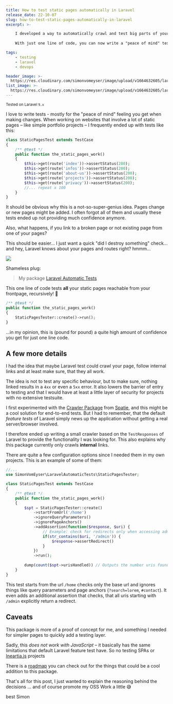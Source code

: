 ```yaml
---
title: How to test static pages automatically in Laravel
release_date: 22-10-07
slug: how-to-test-static-pages-automatically-in-laravel
excerpt: >-

    I developed a way to automatically crawl and test big parts of your Laravel application.
    
    With just one line of code, you can now write a "peace of mind" test that gives you a lot of confidence.

tags:
    - testing
    - laravel
    - devops

header_image: >-
  https://res.cloudinary.com/simonvomeyser/image/upload/v1664632605/laravel-automatic-tests/header-automatic-tests.png
list_image: >-
  https://res.cloudinary.com/simonvomeyser/image/upload/v1664632605/laravel-automatic-tests/header-automatic-tests.png
---
```

<small>Tested on Laravel `9.x` </small>

I love to write tests - mostly for the "peace of mind" feeling you get when making changes. When working on websites that involve a lot of static pages – like simple portfolio projects – I frequently ended up with tests like this:

```php
class StaticPagesTest extends TestCase
{
    /** @test */
    public function the_static_pages_work()
    {
        $this->get(route('index'))->assertStatus(200);
        $this->get(route('infos'))->assertStatus(200);
        $this->get(route('about-us'))->assertStatus(200);
        $this->get(route('projects'))->assertStatus(200);
        $this->get(route('privacy'))->assertStatus(200);
        //... repeat x 100
    }
}
```

It should be obvious why this is a not-so-super-genius idea. Pages change or new pages might be added. I often forgot all of them and usually these tests ended up not providing much confidence anymore.

Also, what happens, if you link to a broken page or not existing page from one of your pages?

This should be easier... I just want a quick "did I destroy something" check... and hey, Laravel knows about your pages and routes right? hmmm...

![](https://res.cloudinary.com/simonvomeyser/image/upload/v1664633884/laravel-automatic-tests/whatif.png)

Shameless plug:

> My package [Laravel Automatic Tests](https://github.com/simonvomeyser/laravel-automatic-tests)

This one line of code tests **all** your static pages reachable from your frontpage, recursively! 🎉

```php
/** @test */
public function the_static_pages_work()
{
    StaticPagesTester::create()->run();
}
```

...in my opinion, this is (pound for pound) a quite high amount of confidence you get for just one line code.

## A few more details

I had the idea that maybe Laravel test could crawl your page, follow internal links and at least make sure, that they all work. 

The idea is not to test any specific behaviour, but to make sure, nothing linked results in a `4xx` or even a `5xx` error. It also lowers the barrier of entry to testing and that I would have at least a little layer of security for projects with no extensive testsuite.

I first experimented with the [Crawler Package](https://github.com/spatie/crawler) from [Spatie](https://spatie.be), and this might be a cool solution for end-to-end tests. But I had to remember, that the default *feature tests* of Laravel simply news up the application without getting a real server/browser involved. 

I therefore ended up writing a small crawler based on the `TestResponses` of Laravel to provide the functionality I was looking  for. This also explains why this package currently only crawls **internal** links.

There are quite a few configuration options since I needed them in my own projects. This is an example of some of them:

```php
//...
use SimonVomEyser\LaravelAutomaticTests\StaticPagesTester;

class StaticPagesTest extends TestCase
{
    /** @test */
    public function the_static_pages_work()
    {
        $spt = StaticPagesTester::create()
            ->startFromUrl('/home')
            ->ignoreQueryParameters()
            ->ignorePageAnchors()
            ->addAssertion(function($response, $uri) {
                // Example: check for redirects only when accessing admin area
                if(str_contains($uri, '/admin')) {
                    $response->assertRedirect()
                }
            })
            ->run();
            
        dump(count($spt->urisHandled)) // Outputs the number uris found and tested
    }
}
```

This test starts from the url `/home` checks only the base url and ignores things like query parameters and page anchors (`?search=lorem`, `#contact`). It even adds an additional assertion that checks, that all uris starting with `/admin` explicitly return a redirect. 

## Caveats

This package is more of a proof of concept for me, and something I needed for simpler pages to quickly add a testing layer.

Sadly, this *does not work with JavaScript* – it basically has the same limitations that default Laravel feature test have. So no testing SPAs or [Ineartia.js](https://inertiajs.com/) projects

There is a [roadmap](https://github.com/simonvomeyser/laravel-automatic-tests#roadmap) you can check out for the things that could be a cool addition to this package.

That's all for this post, I just wanted to explain the reasoning behind the decisions ... and of course promote my OSS Work a little 😅


best
Simon

